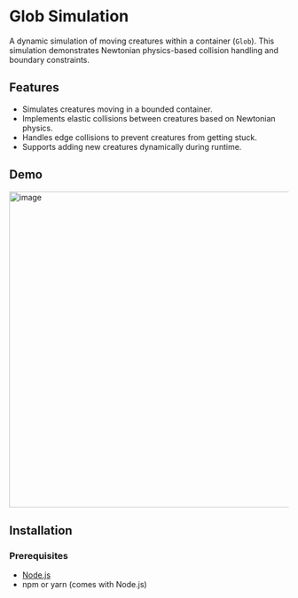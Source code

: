 # Glob Simulation

A dynamic simulation of moving creatures within a container (`Glob`). This simulation demonstrates Newtonian physics-based collision handling and boundary constraints.

## Features

- Simulates creatures moving in a bounded container.
- Implements elastic collisions between creatures based on Newtonian physics.
- Handles edge collisions to prevent creatures from getting stuck.
- Supports adding new creatures dynamically during runtime.

## Demo

<img width="570" alt="image" src="https://github.com/user-attachments/assets/e561683c-d209-469c-85af-904e51ac77f8" />


## Installation

### Prerequisites
- [Node.js](https://nodejs.org/)
- npm or yarn (comes with Node.js)

